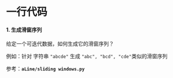 # 一行代码

#### 1. 生成滑窗序列

给定一个可迭代数据，如何生成它的滑窗序列？

例如：针对 字符串 `"abcde"` 生成 `"abc", "bcd", "cde"`类似的滑窗序列

参考：**`aLine/sliding windows.py`**
